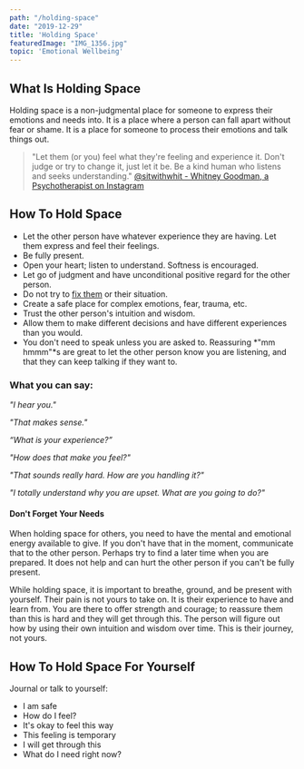 ```yaml
---
path: "/holding-space"
date: "2019-12-29"
title: 'Holding Space'
featuredImage: "IMG_1356.jpg"
topic: 'Emotional Wellbeing'
---
```


## What Is Holding Space

Holding space is a non-judgmental place for someone to express their emotions and needs into.  It is a place where a person can fall apart without fear or shame.  It is a place for someone to process their emotions and talk things out.

> "Let them (or you) feel what they're feeling and experience it.  Don't judge or try to change it, just let it be.  Be a kind human who listens and seeks understanding." [@sitwithwhit - Whitney Goodman, a Psychotherapist on Instagram](https://www.instagram.com/p/B7EgFsIg8OB/)


## How To Hold Space

- Let the other person have whatever experience they are having.  Let them express and feel their feelings.
- Be fully present.  
- Open your heart; listen to understand.  Softness is encouraged.
- Let go of judgment and have unconditional positive regard for the other person.
- Do not try to [fix them](/what-to-do-instead-of-fixing) or their situation.
- Create a safe place for complex emotions, fear, trauma, etc.
- Trust the other person's intuition and wisdom.
- Allow them to make different decisions and have different experiences than you would.
- You don't need to speak unless you are asked to.  Reassuring *"mm hmmm"*s are great to let the other person know you are listening, and that they can keep talking if they want to.

### What you can say:

*"I hear you."*

*"That makes sense."*

*“What is your experience?”*

*"How does that make you feel?"*

*"That sounds really hard.  How are you handling it?"*

*"I totally understand why you are upset.  What are you going to do?"*



#### Don't Forget Your Needs

When holding space for others, you need to have the mental and emotional energy available to give. If you don't have that in the moment, communicate that to the other person.  Perhaps try to find a later time when you are prepared.  It does not help and can hurt the other person if you can't be fully present.

While holding space, it is important to breathe, ground, and be present with yourself.  Their pain is not yours to take on.  It is their experience to have and learn from.  You are there to offer strength and courage; to reassure them than this is hard and they will get through this.  The person will figure out how by using their own intuition and wisdom over time.  This is their journey, not yours.


## How To Hold Space For Yourself

Journal or talk to yourself:

- I am safe
- How do I feel?
- It's okay to feel this way
- This feeling is temporary
- I will get through this
- What do I need right now?


